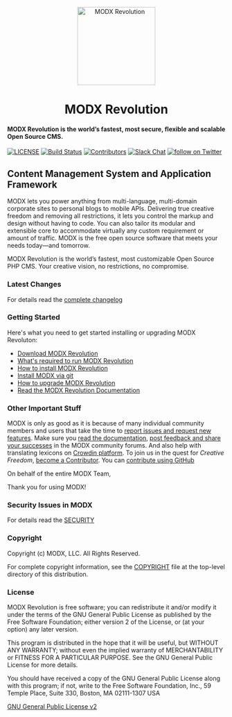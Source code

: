 <p align="center">
  <a href="https://modx.com/">
    <img alt="MODX Revolution" src="https://modx.com/assets/design/css/images/modx-logo-color.svg" width="180" />
  </a>
</p>
<h1 align="center">
  MODX Revolution
</h1>

#### MODX Revolution is the world’s fastest, most secure, flexible and scalable Open Source CMS.


[![LICENSE](https://img.shields.io/badge/License-GPL%20v2-blue.svg)](./LICENSE) [![Build Status](https://travis-ci.org/modxcms/revolution.svg?branch=2.x)](https://travis-ci.org/modxcms/revolution) [![Contributors](https://img.shields.io/github/contributors/modxcms/revolution.svg)](https://github.com/modxcms/revolution/graphs/contributors) [![Slack Chat](https://img.shields.io/badge/chat_in_slack-online-green.svg?longCache=true&style=flat&logo=slack)](https://modx.org) [![follow on Twitter](https://img.shields.io/twitter/follow/modx.svg?style=social&logo=twitter)](https://twitter.com/intent/follow?screen_name=modx)

## Content Management System and Application Framework

MODX lets you power anything from multi-language, multi-domain corporate sites to personal blogs to mobile APIs. Delivering true creative freedom and removing all restrictions, it lets you control the markup and design without having to code. You can also tailor its modular and extensible core to accommodate virtually any custom requirement or amount of traffic. MODX is the free open source software that meets your needs today—and tomorrow.

MODX Revolution is the world’s fastest, most customizable Open Source PHP CMS. Your creative vision, no restrictions, no compromise.

### Latest Changes

For details read the [complete changelog](./core/docs/changelog.txt 'complete changelog')

### Getting Started

Here's what you need to get started installing or upgrading MODX Revoluton:

-   [Download MODX Revolution](http://modx.com/download/ 'Download MODX')
-   [What's required to run MODX Revolution](https://docs.modx.com/current/en/getting-started/server-requirements 'Server Requirements - MODX Revolution 2.x - MODX Documentation')
-   [How to install MODX Revolution](https://docs.modx.com/current/en/getting-started/installation/standard 'Basic Installation - MODX Revolution 2.x - MODX Documentation')
-   [Install MODX via git](https://docs.modx.com/current/en/getting-started/installation/git 'Git Installation - MODX Revolution 2.x - MODX Documentation')
-   [How to upgrade MODX Revolution](https://docs.modx.com/current/en/getting-started/maintenance/upgrading 'Upgrading MODX - MODX Revolution 2.x - MODX Documentation')
-   [Read the MODX Revolution Documentation](https://docs.modx.com/ 'Home - MODX Revolution 2.x - MODX Documentation')

### Other Important Stuff

MODX is only as good as it is because of many individual community members and users that take the time to [report issues and request new features](https://github.com/modxcms/revolution/issues 'MODX Github Issues'). Make sure you [read the documentation](https://docs.modx.com/ 'Home - MODX Revolution 2.x - MODX Documentation'), [post feedback and share your successes](https://community.modx.com/ 'MODX Community') in the MODX community forums. And also help with translating lexicons on [Crowdin platform](https://crowdin.com/project/modx-revolution). To join us in the quest for _Creative Freedom_, [become a Contributor](https://docs.modx.com/current/en/contribute/code). You can [contribute using GitHub](https://docs.modx.com/current/en/contribute/code 'Contribute to MODX via GitHub')

On behalf of the entire MODX Team,

Thank you for using MODX!

### Security Issues in MODX

For details read the [SECURITY](./SECURITY.md 'SECURITY')

### Copyright

Copyright (c) MODX, LLC. All Rights Reserved.

For complete copyright information, see the [COPYRIGHT](./COPYRIGHT 'Copyright') file at the top-level directory of this distribution.

### License

MODX Revolution is free software; you can redistribute it and/or modify it under the terms of the GNU General Public License as published by the Free Software Foundation; either version 2 of the License, or (at your option) any later version.

This program is distributed in the hope that it will be useful, but WITHOUT ANY WARRANTY; without even the implied warranty of MERCHANTABILITY or FITNESS FOR A PARTICULAR PURPOSE. See the GNU General Public License for more details.

You should have received a copy of the GNU General Public License along with this program; if not, write to the Free Software Foundation, Inc., 59 Temple Place, Suite 330, Boston, MA 02111-1307 USA

[GNU General Public License v2](./LICENSE 'GNU General Public License v2')
